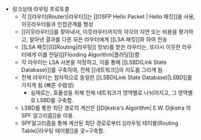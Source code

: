 - 링크상태 라우팅 프로토콜
	- 각 [[라우터(Router)|라우터]]는 [[OSFP Hello Packet | Hello 패킷]]을 사용, 이웃라우터들과 인접관계를 형성
	- [[이웃라우터]]를 찾아내서, 이웃라우터까지의 각각의 지연 또는 비용을 평가하고, 알아낸 결과를 다른 모든 라우터에게 [[LSA 패킷]]화 하여 전송
	- [[LSA 패킷]]([[Routing|라우팅]] 정보)를 받은 라우터는, 또다시 이웃한 라우터에게 이를 전달([[Flooding Algorithm|플러딩]])함
	- 각 라우터는 LSA 사본을 저장하고, 이를 통해 [[LSBD(Link State Database)]]를 구축하여, 전체 [[네트워크]]의 지도를 그리게 됨
	- 전체 라우터는 점차적으로 동일한 [[LSBD(Link State Database)|LSBD]]를 가지게 됨.(빠른 수렴성)
		- 실제로는, 효율성을 위해 전체 네트워크가 영역별로 나뉘어지고, 그 영역별로 LSBD를 구축함.
	- LSBD를 통한 최단 경로의 계산은 [[Dijkstra's Algorithm|  E.W. Dijkstra 의 SPF 알고리즘]]을 이용.
	- SPF알고리즘을 통해 계산된 최단 경로로부터 [[라우팅 테이블(Routing Table)|라우팅 테이블]]을 궃=구축함.